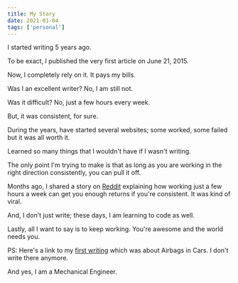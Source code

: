 ```yaml
---
title: My Story
date: 2021-01-04
tags: ['personal']
---
```


I started writing 5 years ago.

To be exact, I published the very first article on June 21, 2015.

Now, I completely rely on it. It pays my bills.

Was I an excellent writer? No, I am still not.

Was it difficult? No, just a few hours every week.

But, it was consistent, for sure.

During the years, have started several websites; some worked, some failed but it was all worth it.

Learned so many things that I wouldn't have if I wasn't writing.

The only point I'm trying to make is that as long as you are working in the right direction consistently, you can pull it off.

Months ago, I shared a story on [Reddit](https://bit.ly/39h8puq) explaining how working just a few hours a week can get you enough returns if you're consistent. It was kind of viral.

And, I don't just write; these days, I am learning to code as well.

Lastly, all I want to say is to keep working. You're awesome and the world needs you.

PS: Here's a link to my [first writing](https://bit.ly/2UYZPYP) which was about Airbags in Cars. I don't write there anymore.

And yes, I am a Mechanical Engineer.